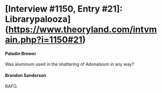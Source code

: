 # [Interview #1150, Entry #21]: Librarypalooza](https://www.theoryland.com/intvmain.php?i=1150#21)

#### Paladin Brewer

Was aluminum used in the shattering of Adonalsium in any way?

#### Brandon Sanderson

RAFO.


